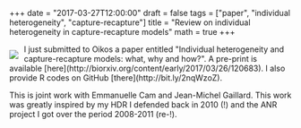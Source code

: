 +++
date = "2017-03-27T12:00:00"
draft = false
tags = ["paper", "individual heterogeneity", "capture-recapture"]
title = "Review on individual heterogeneity in capture-recapture models"
math = true
+++
 
<img style="float:left;margin-right:10px;margin-top:10px;" src="/img/idh.png">
I just submitted to Oikos a paper entitled "Individual heterogeneity and 
capture-recapture models: what, why and how?". A pre-print is available 
[here](http://biorxiv.org/content/early/2017/03/26/120683). I also provide R codes 
on GitHub [there](http://bit.ly/2nqWzoZ).  

<!--more-->

This is joint work with Emmanuelle Cam and 
Jean-Michel Gaillard. This work was greatly inspired by my HDR I defended back in 2010 
(!) and the ANR project I got over the period 2008-2011 (re-!).  
